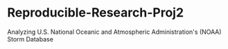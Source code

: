 # Reproducible-Research-Proj2
Analyzing U.S. National Oceanic and Atmospheric Administration's (NOAA) Storm Database
